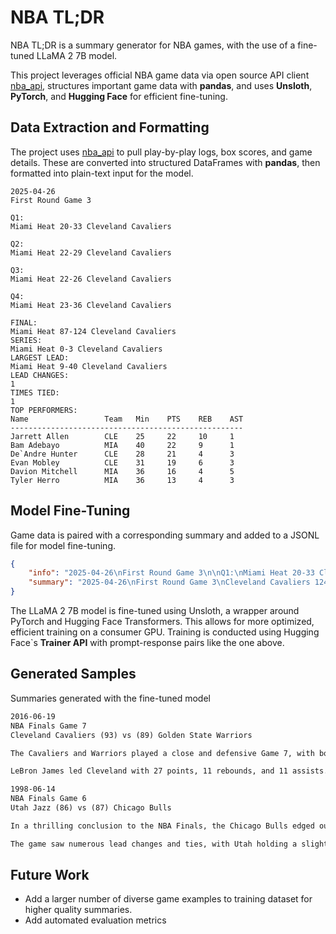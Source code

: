 # NBA TL;DR
NBA TL;DR is a summary generator for NBA games, with the use of a fine-tuned LLaMA 2 7B model.

This project leverages official NBA game data via open source API client [nba_api](https://github.com/swar/nba_api), structures important game data with **pandas**, and uses **Unsloth**, **PyTorch**, and **Hugging Face** for efficient fine-tuning.

## Data Extraction and Formatting

The project uses [nba_api](https://github.com/swar/nba_api) to pull play-by-play logs, box scores, and game details. These are converted into structured DataFrames with **pandas**, then formatted into plain-text input for the model.

```text 
2025-04-26
First Round Game 3

Q1:
Miami Heat 20-33 Cleveland Cavaliers

Q2:
Miami Heat 22-29 Cleveland Cavaliers

Q3:
Miami Heat 22-26 Cleveland Cavaliers

Q4:
Miami Heat 23-36 Cleveland Cavaliers

FINAL:
Miami Heat 87-124 Cleveland Cavaliers
SERIES:
Miami Heat 0-3 Cleveland Cavaliers
LARGEST LEAD:
Miami Heat 9-40 Cleveland Cavaliers
LEAD CHANGES:
1
TIMES TIED: 
1
TOP PERFORMERS:
Name                 Team   Min    PTS    REB    AST   
----------------------------------------------------
Jarrett Allen        CLE    25     22     10     1     
Bam Adebayo          MIA    40     22     9      1     
De`Andre Hunter      CLE    28     21     4      3     
Evan Mobley          CLE    31     19     6      3     
Davion Mitchell      MIA    36     16     4      5     
Tyler Herro          MIA    36     13     4      3 
```

## Model Fine-Tuning
Game data is paired with a corresponding summary and added to a JSONL file for model fine-tuning.

```json
{
    "info": "2025-04-26\nFirst Round Game 3\n\nQ1:\nMiami Heat 20-33 Cleveland Cavaliers\n\nQ2:\nMiami Heat 22-29 Cleveland Cavaliers\n\nQ3:\nMiami Heat 22-26 Cleveland Cavaliers\n\nQ4:\nMiami Heat 23-36 Cleveland Cavaliers\n\nFINAL:\nMiami Heat 87-124 Cleveland Cavaliers\nSERIES:\nMiami Heat 0-3 Cleveland Cavaliers\nLARGEST LEAD:\nMiami Heat 9-40 Cleveland Cavaliers\nLEAD CHANGES:\n1\nTIMES TIED: \n1\nTOP PERFORMERS:\nName                 Team   Min    PTS    REB    AST   \n----------------------------------------------------\nJarrett Allen        CLE    25     22     10     1     \nBam Adebayo          MIA    40     22     9      1     \nDe`Andre Hunter      CLE    28     21     4      3     \nEvan Mobley          CLE    31     19     6      3     \nDavion Mitchell      MIA    36     16     4      5     \nTyler Herro          MIA    36     13     4      3", 
    "summary": "2025-04-26\nFirst Round Game 3\nCleveland Cavaliers 124-87 Miami Heat\n\nThe Cavaliers dominated Game 3 with a 124–87 win over the Heat, seizing a 3–0 series lead. Cleveland outscored Miami in every quarter and built a lead as large as 40 points, putting the game out of reach early and maintaining control throughout.\n\nJarrett Allen led Cleveland with 22 points and 10 rebounds in 25 minutes. De`Andre Hunter added 21 points and 3 assists, while Evan Mobley contributed 19 points and 6 boards. Bam Adebayo paced Miami with 22 points and 9 rebounds. Davion Mitchell finished with 16 points and 5 assists, and Tyler Herro scored 13.\n\nCleveland leads the series 3–0."
}
```

The LLaMA 2 7B model is fine-tuned using Unsloth, a wrapper around PyTorch and Hugging Face Transformers. This allows for more optimized, efficient training on a consumer GPU. Training is conducted using Hugging Face`s **Trainer API** with prompt-response pairs like the one above.

## Generated Samples
Summaries generated with the fine-tuned model

```txt
2016-06-19
NBA Finals Game 7
Cleveland Cavaliers (93) vs (89) Golden State Warriors

The Cavaliers and Warriors played a close and defensive Game 7, with both teams trading momentum throughout. The fourth quarter was especially tight, as neither side was able to build separation until Cleveland pulled ahead in the final minutes. The Cavaliers held on in the closing possessions to secure the win, outscoring the Warriors 18–13 in the fourth.

LeBron James led Cleveland with 27 points, 11 rebounds, and 11 assists. Kyrie Irving added 26 points, including a key three-pointer late in the game, while Kevin Love contributed 9 rebounds and timely defense. For Golden State, Draymond Green posted 32 points, 15 rebounds, and 9 assists, while Stephen Curry finished with 17 points and 5 assists. Klay Thompson contributed 14 points, but the Warriors managed only 89 points in the loss.
```

```txt
1998-06-14
NBA Finals Game 6
Utah Jazz (86) vs (87) Chicago Bulls

In a thrilling conclusion to the NBA Finals, the Chicago Bulls edged out the Utah Jazz 87-86 to claim the championship. Michael Jordan was the star of the game, finishing with 45 points and hitting the decisive shot with just 5.2 seconds left, a 17-foot jump shot to give the Bulls the lead for good.

The game saw numerous lead changes and ties, with Utah holding a slight lead for most of the game. Karl Malone led the Jazz with 31 points and 11 rebounds, including a critical jump shot that gave Utah a brief 79-77 lead in the final minutes. John Stockton added 10 points, including a crucial 24-foot three-pointer that put Utah up 86-83. However, the Bulls were able to respond with clutch plays, including free throws from Dennis Rodman and Jordan, setting up Jordan's game-winning shot.
```

## Future Work
- Add a larger number of diverse game examples to training dataset for higher quality summaries.
- Add automated evaluation metrics